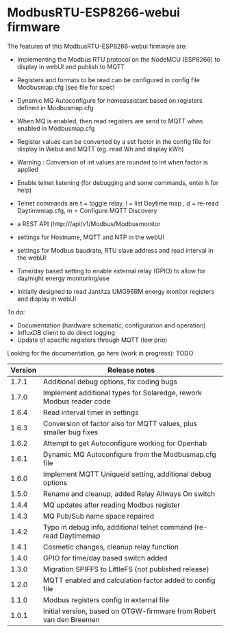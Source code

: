# ModbusRTU-ESP8266-webui firmware



The features of this ModbusRTU-ESP8266-webui firmware are:
- Implementing the Modbus RTU protocol on the NodeMCU (ESP8266) to display in webUI and publish to MQTT
- Registers and formats to be read can be configured in config file Modbusmap.cfg (see file for spec)
- Dynamic MQ Autoconfigure for homeassistant based on registers defined in Modbusmap.cfg
- When MQ is enabled, then read registers are send to MQTT when enabled in Modbusmap.cfg

- Register values can be converted by a set factor in the config file for display in Webui and MQTT (eg. read Wh and display kWh)
- Warning : Conversion of int values are rounded to int when factor is applied

- Enable telnet listening (for debugging and some commands, enter h for help)
- Telnet commands are t = toggle relay, l = list Daytime map , d = re-read Daytimemap.cfg, m = Configure MQTT Discovery

- a REST API (http://<ip>/api/v1/Modbus/Modbusmonitor
- settings for Hostname, MQTT and NTP in the webUI 
- settings for Modbus baudrate, RTU slave address and read interval in the webUI

- Time/day based setting to enable external relay (GPIO) to allow for day/night energy monitoring/use
- Initially designed to read Jantitza UMG96RM energy monitor registers and display in webUI


To do:
- Documentation (hardware schematic, configuration and operation)
- InfluxDB client to do direct logging
- Update of specific registers through MQTT (low prio)


Looking for the documentation, go here (work in progress):  TODO

| Version | Release notes |
|-|-|
| 1.7.1 | Additional debug options, fix coding bugs|  
| 1.7.0 | Implement additional types for Solaredge, rework Modbus reader code|  
| 1.6.4 | Read interval timer in settings|  
| 1.6.3 | Conversion of factor also for MQTT values, plus smaller bug fixes|  
| 1.6.2 | Attempt to get Autoconfigure working for Openhab|  
| 1.6.1 | Dynamic MQ Autoconfigure from the Modbusmap.cfg file|  
| 1.6.0 | Implement MQTT Uniqueid setting, additional debug options|  
| 1.5.0 | Rename and cleanup, added Relay Allways On switch|  
| 1.4.4 | MQ updates after reading Modbus register|  
| 1.4.3 | MQ Pub/Sub name space repaired|  
| 1.4.2 | Typo in debug info, additional telnet command (re-read Daytimemap|  
| 1.4.1 | Cosmetic changes, cleanup relay function|  
| 1.4.0 | GPIO for time/day based switch added|  
| 1.3.0 | Migration SPIFFS to LittleFS (not published release)|  
| 1.2.0 | MQTT enabled and calculation factor added to config file|  
| 1.1.0 | Modbus registers config in external file|  
| 1.0.1 | Initial version, based on OTGW-firmware from Robert van den Breemen|  
